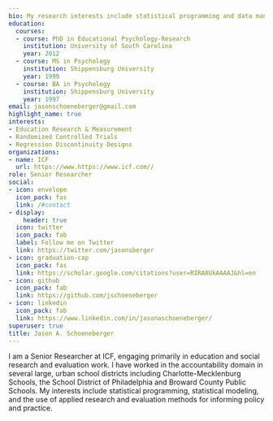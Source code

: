 ```yaml
---
bio: My research interests include statistical programming and data management, educational research, measurerment and evaluation.
education:
  courses:
  - course: PhD in Educational Psychology-Research
    institution: University of South Carolina
    year: 2012
  - course: MS in Psychology
    institution: Shippensburg University
    year: 1999
  - course: BA in Psychology
    institution: Shippensburg University
    year: 1997
email: jasonschoeneberger@gmail.com
highlight_name: true
interests:
- Education Research & Measurement
- Randomized Controlled Trials
- Regression Discontinuity Designs
organizations:
- name: ICF
  url: https://www.https://www.icf.com//
role: Senior Researcher
social:
- icon: envelope
  icon_pack: fas
  link: /#contact
- display:
    header: true
  icon: twitter
  icon_pack: fab
  label: Follow me on Twitter
  link: https://twitter.com/jasonsberger
- icon: graduation-cap
  icon_pack: fas
  link: https://scholar.google.com/citations?user=RIRA8UkAAAAJ&hl=en
- icon: github
  icon_pack: fab
  link: https://github.com/jschoeneberger
- icon: linkedin
  icon_pack: fab
  link: https://www.linkedin.com/in/jasonaschoeneberger/
superuser: true
title: Jason A. Schoeneberger
---
```


I am a Senior Researcher at ICF, engaging primarily in education and social research and evaluation work. I have worked in the accountability domain in several large, urban school districts including Charlotte-Mecklenburg Schools, the School District of Philadelphia and Broward County Public Schools. My interests include statistical programming, statistical modeling, and the use of applied research and evaluation methods for informing policy and practice. 
